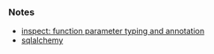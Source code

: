 
### Notes

* [inspect: function parameter typing and annotation](./inspect%3A%20function%20parameter%20typing%20and%20annotation.md)
* [sqlalchemy](./sqlalchemy.md)
